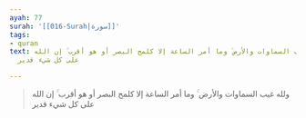 ```yaml
---
ayah: 77
surah: '[[016-Surah|سورة]]'
tags:
- quran
text: ولله غيب السماوات والأرض ۚ وما أمر الساعة إلا كلمح البصر أو هو أقرب ۚ إن الله
  على كل شيء قدير

---
```

> ولله غيب السماوات والأرض ۚ وما أمر الساعة إلا كلمح البصر أو هو أقرب ۚ إن الله على كل شيء قدير
